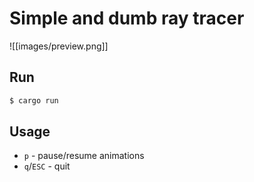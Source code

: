 # Simple and dumb ray tracer

![[images/preview.png]]

## Run
```bash
$ cargo run
```

## Usage

- `p` - pause/resume animations
- `q`/`ESC` - quit
